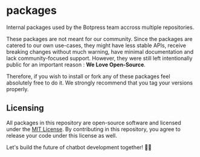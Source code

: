 # packages

Internal packages used by the Botpress team accross multiple repositories.

These packages are not meant for our community. Since the packages are catered to our own use-cases, they might have less stable APIs, receive breaking changes without much warning, have minimal documentation and lack community-focused support. However, they were still left intentionally public for an important reason : **We Love Open-Source**.

Therefore, if you wish to install or fork any of these packages feel absolutely free to do it. We strongly recommend that you tag your versions properly.

## Licensing

All packages in this repository are open-source software and licensed under the [MIT License](LICENSE). By contributing in this repository, you agree to release your code under this license as well.

Let's build the future of chatbot development together! 🤖🚀
